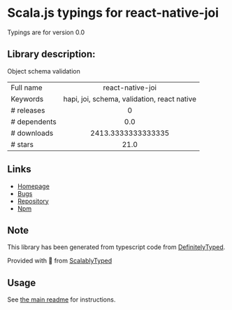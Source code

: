 
# Scala.js typings for react-native-joi

Typings are for version 0.0

## Library description:
Object schema validation

|                    |                 |
| ------------------ | :-------------: |
| Full name          | react-native-joi |
| Keywords           | hapi, joi, schema, validation, react native |
| # releases         | 0 |
| # dependents       | 0.0 |
| # downloads        | 2413.3333333333335 |
| # stars            | 21.0 |

## Links
- [Homepage](https://github.com/GoldenOwlAsia/react-native-joi.git)
- [Bugs](https://github.com/GoldenOwlAsia/react-native-joi/issues)
- [Repository](https://github.com/GoldenOwlAsia/react-native-joi)
- [Npm](https://www.npmjs.com/package/react-native-joi)
    


## Note
This library has been generated from typescript code from [DefinitelyTyped](https://definitelytyped.org).

Provided with :purple_heart: from [ScalablyTyped](https://github.com/oyvindberg/ScalablyTyped)

## Usage
See [the main readme](../../readme.md) for instructions.


